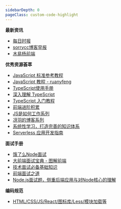 ```yaml
---
sidebarDepth: 0
pageClass: custom-code-highlight
---
```


**最新资讯**

- [每日时报](https://wubaiqing.github.io/zaobao/)
- [sorrycc博客早报](https://github.com/sorrycc/blog/issues)
- [木易杨前端](https://www.muyiy.cn)

**优秀资源荟萃**

- [JavaScript 标准参考教程](http://javascript.ruanyifeng.com/grammar/basic.html#toc0)
- [JavaScript 教程 - ruanyfeng](https://wangdoc.com/javascript/)
- [TypeScript使用手册](https://github.com/zhongsp/TypeScript)
- [深入理解 TypeScript](https://jkchao.github.io/typescript-book-chinese/)
- [TypeScript 入门教程](https://github.com/xcatliu/typescript-tutorial/blob/master/README.md)
- [前端进阶积累](http://obkoro1.com/web_accumulate/)
- [JS是如何工作系列](https://github.com/qq449245884/xiaozhi)
- [冴羽的博客系列](https://github.com/mqyqingfeng/Blog)
- [系统性学习，打造完善的知识体系](http://www.conardli.top/blog/article/)
- [Serverless 应用开发指南](http://serverless.ink/#serverless-%E6%9E%B6%E6%9E%84%E5%BA%94%E7%94%A8%E5%BC%80%E5%8F%91%E6%8C%87%E5%8D%97)

**面试手册**

- [饿了么Node面试](https://elemefe.github.io/node-interview/#/)
- [大前端面试宝典 - 图解前端](https://lucifer.ren/fe-interview/#/?id=hr)
- [技术面试必备基础知识](https://github.com/CyC2018/CS-Notes)
- [前端面试之道](https://yuchengkai.cn/docs/frontend/)
- [Node.js面试题，侧重后端应用与对Node核心的理解 ](https://github.com/poetries/node-interview-questions)

**编码规范**

- [HTML/CSS/JS/React/图标库/Less/模块加载等](https://github.com/ecomfe/spec)